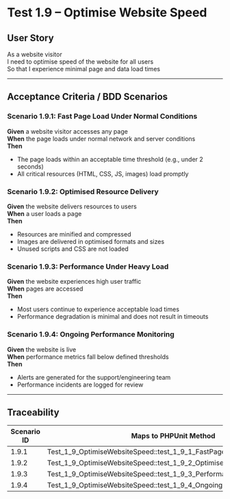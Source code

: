 # Test 1.9 – Optimise Website Speed

## User Story
As a website visitor  
I need to optimise speed of the website for all users  
So that I experience minimal page and data load times

---

## Acceptance Criteria / BDD Scenarios

### Scenario 1.9.1: Fast Page Load Under Normal Conditions
**Given** a website visitor accesses any page  
**When** the page loads under normal network and server conditions  
**Then**
- The page loads within an acceptable time threshold (e.g., under 2 seconds)
- All critical resources (HTML, CSS, JS, images) load promptly

### Scenario 1.9.2: Optimised Resource Delivery
**Given** the website delivers resources to users  
**When** a user loads a page  
**Then**
- Resources are minified and compressed
- Images are delivered in optimised formats and sizes
- Unused scripts and CSS are not loaded

### Scenario 1.9.3: Performance Under Heavy Load
**Given** the website experiences high user traffic  
**When** pages are accessed  
**Then**
- Most users continue to experience acceptable load times
- Performance degradation is minimal and does not result in timeouts

### Scenario 1.9.4: Ongoing Performance Monitoring
**Given** the website is live  
**When** performance metrics fall below defined thresholds  
**Then**
- Alerts are generated for the support/engineering team
- Performance incidents are logged for review

---

## Traceability

| Scenario ID | Maps to PHPUnit Method                                                 |
|-------------|-----------------------------------------------------------------------|
| 1.9.1       | Test_1_9_OptimiseWebsiteSpeed::test_1_9_1_FastPageLoad                |
| 1.9.2       | Test_1_9_OptimiseWebsiteSpeed::test_1_9_2_OptimisedResourceDelivery   |
| 1.9.3       | Test_1_9_OptimiseWebsiteSpeed::test_1_9_3_PerformanceUnderHeavyLoad   |
| 1.9.4       | Test_1_9_OptimiseWebsiteSpeed::test_1_9_4_OngoingPerformanceMonitoring|